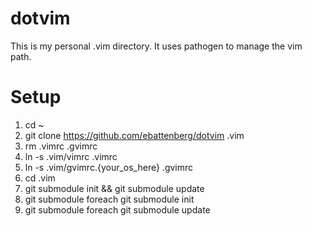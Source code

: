 dotvim
======

This is my personal .vim directory.  It uses pathogen to manage the vim path.

# Setup

1. cd ~
2. git clone https://github.com/ebattenberg/dotvim .vim
3. rm .vimrc .gvimrc
4. ln -s .vim/vimrc .vimrc
5. ln -s .vim/gvimrc.{your_os_here} .gvimrc
6. cd .vim
7. git submodule init && git submodule update
8. git submodule foreach git submodule init
9. git submodule foreach git submodule update
